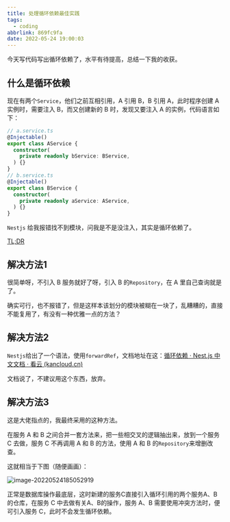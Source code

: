 ```yaml
---
title: 处理循环依赖最佳实践
tags:
  - coding
abbrlink: 869fc9fa
date: 2022-05-24 19:00:03
---
```


今天写代码写出循环依赖了，水平有待提高，总结一下我的收获。



## 什么是循环依赖

现在有两个`Service`，他们之前互相引用，A 引用 B，B 引用 A，此时程序创建 A 实例时，需要注入 B，而又创建新的 B 时，发现又要注入 A 的实例，代码语言如下：

```typescript
// a.service.ts
@Injectable()
export class AService {
  constructor(
    private readonly bService: BService,
  ) {}
}
// b.service.ts
@Injectable()
export class BService {
  constructor(
    private readonly aService: AService,
  ) {}
}
```

`Nestjs` 给我报错找不到模块，问我是不是没注入，其实是循环依赖了。

[TL;DR](#解决方法3)

## 解决方法1

很简单呀，不引入 B 服务就好了呀，引入 B 的`Repository`，在 A 里自己查询就是了。

确实可行，也不报错了，但是这样本该划分的模块被糊在一块了，乱糟糟的，直接不能复用了，有没有一种优雅一点的方法？



## 解决方法2

`Nestjs`给出了一个语法，使用`forwardRef`，文档地址在这：[循环依赖 · Nest.js 中文文档 · 看云 (kancloud.cn)](http://static.kancloud.cn/juukee/nestjs/2671117)

文档说了，不建议用这个东西，放弃。



## 解决方法3

这是大佬指点的，我最终采用的这种方法。

在服务 A 和 B 之间合并一套方法来，把一些相交叉的逻辑抽出来，放到一个服务 C 去做，服务 C 不再调用 A 和 B 的方法，使用 A 和 B 的`Repository`来增删改查。

这就相当于下图（随便画画）：

![image-20220524185052919](处理循环依赖最佳实践/image-20220524185052919.png)

正常是数据库操作最底层，这时新建的服务C直接引入循环引用的两个服务A、B的仓库，在服务 C 中去做有关A、B的操作，服务 A、B 需要使用冲突方法时，便可引入服务 C，此时不会发生循环依赖。
